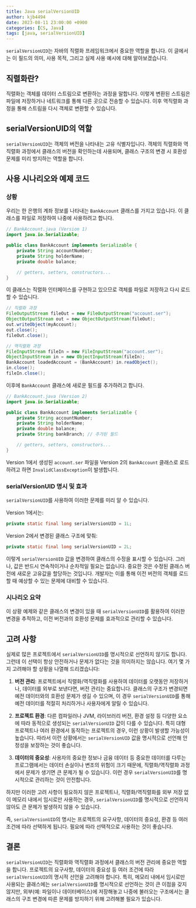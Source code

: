```yaml
---
title: Java serialVersionUID
author: kjb4494
date: 2023-08-11 23:00:00 +0900
categories: [CS, Java]
tags: [java, serialVersionUID]
---
```


`serialVersionUID`는 자바의 직렬화 프레임워크에서 중요한 역할을 합니다. 이 글에서는 이 필드의 의미, 사용 목적, 그리고 실제 사용 예시에 대해 알아보겠습니다.

## 직렬화란?

직렬화는 객체를 데이터 스트림으로 변환하는 과정을 말합니다. 이렇게 변환된 스트림은 파일에 저장하거나 네트워크를 통해 다른 곳으로 전송할 수 있습니다. 이후 역직렬화 과정을 통해 스트림을 다시 객체로 변환할 수 있습니다.

## serialVersionUID의 역할

`serialVersionUID`는 객체의 버전을 나타내는 고유 식별자입니다. 객체의 직렬화와 역직렬화 과정에서 클래스의 버전을 확인하는데 사용되며, 클래스 구조의 변경 시 호환성 문제를 미리 방지하는 역할을 합니다.

## 사용 시나리오와 예제 코드

### 상황

우리는 한 은행의 계좌 정보를 나타내는 `BankAccount` 클래스를 가지고 있습니다. 이 클래스를 파일로 저장하여 나중에 사용하려고 합니다.

```java
// BankAccount.java (Version 1)
import java.io.Serializable;

public class BankAccount implements Serializable {
    private String accountNumber;
    private String holderName;
    private double balance;

    // getters, setters, constructors...
}
```

이 클래스는 직렬화 인터페이스를 구현하고 있으므로 객체를 파일로 저장하고 다시 로드할 수 있습니다.

```java
// 직렬화 과정
FileOutputStream fileOut = new FileOutputStream("account.ser");
ObjectOutputStream out = new ObjectOutputStream(fileOut);
out.writeObject(myAccount);
out.close();
fileOut.close();
```

```java
// 역직렬화 과정
FileInputStream fileIn = new FileInputStream("account.ser");
ObjectInputStream in = new ObjectInputStream(fileIn);
BankAccount loadedAccount = (BankAccount) in.readObject();
in.close();
fileIn.close();
```

이후에 `BankAccount` 클래스에 새로운 필드를 추가하려고 합니다.

```java
// BankAccount.java (Version 2)
import java.io.Serializable;

public class BankAccount implements Serializable {
    private String accountNumber;
    private String holderName;
    private double balance;
    private String bankBranch; // 추가된 필드

    // getters, setters, constructors...
}
```

Version 1에서 생성된 `account.ser` 파일을 Version 2의 `BankAccount` 클래스로 로드하려고 하면 `InvalidClassException`이 발생합니다.

### serialVersionUID 명시 및 효과

`serialVersionUID`를 사용하여 이러한 문제를 미리 알 수 있습니다.

Version 1에서는:

```java
private static final long serialVersionUID = 1L;
```

Version 2에서 변경된 클래스 구조에 맞춰:

```java
private static final long serialVersionUID = 2L;
```

이렇게 `serialVersionUID` 값을 변경하여 클래스의 수정을 표시할 수 있습니다. 그러나, 값은 반드시 연속적이거나 순차적일 필요는 없습니다. 중요한 것은 수정된 클래스 버전에 새로운 고유값을 할당하는 것입니다. 개발자는 이를 통해 이전 버전의 객체를 로드할 때 예상할 수 있는 문제에 대비할 수 있습니다.

### 시나리오 요약

이 상황 예제와 같은 클래스의 변경이 있을 때 `serialVersionUID`를 활용하여 이러한 변경을 추적하고, 이전 버전과의 호환성 문제를 효과적으로 관리할 수 있습니다.

## 고려 사항

실제로 많은 프로젝트에서 `serialVersionUID`를 명시적으로 선언하지 않기도 합니다. 그런데 이 선택이 항상 안전하거나 문제가 없다는 것을 의미하지는 않습니다. 여기 몇 가지 고려해야 할 상황을 나열해 드리겠습니다:

1. **버전 관리**: 프로젝트에서 직렬화/역직렬화를 사용하여 데이터를 오랫동안 저장하거나, 데이터를 외부로 보낸다면, 버전 관리는 중요합니다. 클래스의 구조가 변경되면 예전 데이터와의 호환성 문제가 생길 수 있으며, 이 경우 `serialVersionUID`를 통해 예전 데이터를 적절히 처리하거나 사용자에게 알릴 수 있습니다.

2. **프로젝트 환경**: 다른 컴파일러나 JVM, 라이브러리 버전, 환경 설정 등 다양한 요소에 따라 동적으로 생성되는 `serialVersionUID` 값이 다를 수 있습니다. 특히 대형 프로젝트나 여러 환경에서 동작하는 프로젝트의 경우, 이런 상황이 발생할 가능성이 높습니다. 따라서 이런 상황에서는 `serialVersionUID` 값을 명시적으로 선언해 안정성을 보장하는 것이 좋습니다.

3. **데이터의 중요성**: 사용자의 중요한 정보나 금융 데이터 등 중요한 데이터를 다루는 프로그램에서는 데이터 손실이나 변조의 위험이 크기 때문에, 직렬화/역직렬화 과정에서 문제가 생기면 큰 문제가 될 수 있습니다. 이런 경우 `serialVersionUID`를 명시적으로 관리하는 것이 안전합니다.

하지만 이러한 고려 사항이 필요하지 않은 프로젝트나, 직렬화/역직렬화를 외부 저장 없이 메모리 내에서 임시로만 사용하는 경우, `serialVersionUID`를 명시적으로 선언하지 않아도 큰 문제가 발생하지 않을 수 있습니다.

즉, `serialVersionUID`의 명시는 프로젝트의 요구사항, 데이터의 중요성, 환경 등 여러 조건에 따라 선택하게 됩니다. 필요에 따라 선택적으로 사용하는 것이 좋습니다.

## 결론

`serialVersionUID`는 직렬화와 역직렬화 과정에서 클래스의 버전 관리에 중요한 역할을 합니다. 프로젝트의 요구사항, 데이터의 중요성 등 여러 조건에 따라 `serialVersionUID`의 명시적 선언을 고려해야 합니다. 특히, 메모리 내에서 임시로만 사용되는 클래스에는 `serialVersionUID`를 명시적으로 선언하는 것이 큰 이점을 갖지 않지만, 외부(예: 파일이나 데이터베이스)에 저장해놓고 나중에 불러오는 구조에서는 클래스의 구조 변경에 따른 문제를 방지하기 위해 고려해볼 필요가 있습니다.
